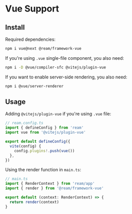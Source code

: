 # Vue Support

## Install

Required dependencies:

```bash
npm i vue@next @ream/framework-vue
```

If you're using `.vue` single-file component, you also need:

```bash
npm i -D @vue/compiler-sfc @vitejs/plugin-vue
```

If you want to enable server-side rendering, you also need:

```bash
npm i @vue/server-renderer
```

## Usage

Adding `@vitejs/plugin-vue` if you're using `.vue` file:

```ts
// ream.config.ts
import { defineConfig } from 'ream'
import vue from '@vitejs/plugin-vue'

export default defineConfig({
  vite(config) {
    config.plugins!.push(vue())
  },
})
```

Using the render function in `main.ts`:

```ts
// main.ts
import { RenderContext } from 'ream/app'
import { render } from '@ream/framework-vue'

export default (context: RenderContext) => {
  return render(context)
}
```
